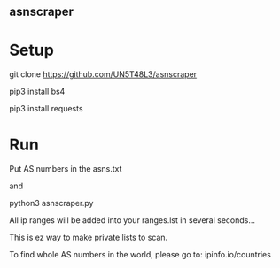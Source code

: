 ## asnscraper

# Setup
git clone https://github.com/UN5T48L3/asnscraper

pip3 install bs4

pip3 install requests

# Run

Put AS numbers in the asns.txt 

and

python3 asnscraper.py

All ip ranges will be added into your ranges.lst in several seconds...

This is ez way to make private lists to scan.

To find whole AS numbers in the world, please go to: ipinfo.io/countries

